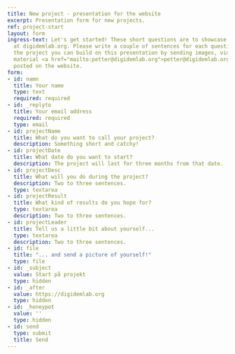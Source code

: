 ```yaml
---
title: New project - presentation for the website
excerpt: Presentation form for new projects.
ref: project-start
layout: form
ingress-text: Let's get started! These short questions are to showcase your project
  at digidemlab.org. Please write a couple of sentences for each question. During
  the project you can build on this presentation by sending images, videos and other
  material <a href="mailto:petter@digidemlab.org">petter@digidemlab.org</a> to be
  posted on the website.
form:
- id: namn
  title: Your name
  type: text
  required: required
- id: _replyto
  title: Your email address
  required: required
  type: email
- id: projectName
  title: What do you want to call your project?
  description: Something short and catchy!
- id: projectDate
  title: What date do you want to start?
  description: The project will last for three months from that date.
- id: projectDesc
  title: What will you do during the project?
  description: Two to three sentences.
  type: textarea
- id: projectResult
  title: What kind of results do you hope for?
  type: textarea
  description: Two to three sentences.
- id: projectLeader
  title: Tell us a little bit about yourself...
  type: textarea
  description: Two to three sentences.
- id: file
  title: "... and send a picture of yourself!"
  type: file
- id: _subject
  value: Start på projekt
  type: hidden
- id: _after
  value: https://digidemlab.org
  type: hidden
- id: _honeypot
  value: ''
  type: hidden
- id: send
  type: submit
  title: Send
---
```


